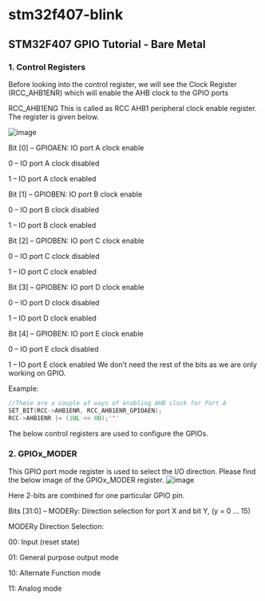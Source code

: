 # stm32f407-blink
## STM32F407 GPIO Tutorial - Bare Metal
### 1. Control Registers
Before looking into the control register, we will see the Clock Register (RCC_AHB1ENR) which will enable the AHB clock to the GPIO ports

RCC_AHB1ENG
This is called as RCC AHB1 peripheral clock enable register. The register is given below.

![image](https://github.com/user-attachments/assets/eab604ae-a342-4ae1-98ef-c838dd6c3437)

Bit [0] – GPIOAEN: IO port A clock enable

0 – IO port A clock disabled

1 – IO port A clock enabled

Bit [1] – GPIOBEN: IO port B clock enable

0 – IO port B clock disabled

1 – IO port B clock enabled

Bit [2] – GPIOBEN: IO port C clock enable

0 – IO port C clock disabled

1 – IO port C clock enabled

Bit [3] – GPIOBEN: IO port D clock enable

0 – IO port D clock disabled

1 – IO port D clock enabled

Bit [4] – GPIOBEN: IO port E clock enable

0 – IO port E clock disabled

1 – IO port E clock enabled
We don’t need the rest of the bits as we are only working on GPIO.

Example:

```c
//These are a couple of ways of enabling AHB clock for Port A
SET_BIT(RCC->AHB1ENR, RCC_AHB1ENR_GPIOAEN);
RCC->AHB1ENR |= (1UL << 0U);'''
```
The below control registers are used to configure the GPIOs.
### 2. GPIOx_MODER
This GPIO port mode register is used to select the I/O direction. Please find the below image of the GPIOx_MODER register.
![image](https://github.com/user-attachments/assets/ac810db0-ef21-428a-968d-18483d750e03)

Here 2-bits are combined for one particular GPIO pin.

Bits [31:0] – MODERy: Direction selection for port X and bit Y, (y = 0 … 15)

MODERy Direction Selection:

00: Input (reset state)

01: General purpose output mode

10: Alternate Function mode

11: Analog mode


